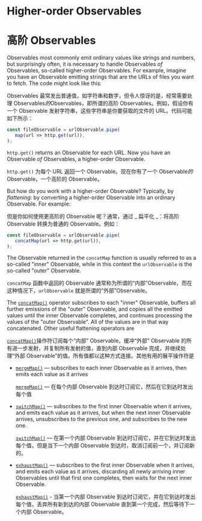# Higher-order Observables

# 高阶 Observables

Observables most commonly emit ordinary values like strings and numbers, but surprisingly often, it is necessary to handle Observables *of* Observables, so-called higher-order Observables. For example, imagine you have an Observable emitting strings that are the URLs of files you want to fetch. The code might look like this:

Observables 最常发出普通值，如字符串和数字，但令人惊讶的是，经常需要处理 Observables*的*Observables，即所谓的高阶 Observables。例如，假设你有一个 Observable 发射字符串，这些字符串是你要获取的文件的 URL。代码可能如下所示：

```ts
const fileObservable = urlObservable.pipe(
   map(url => http.get(url)),
);
```

`http.get()` returns an Observable for each URL. Now you have an Observable *of* Observables, a higher-order Observable.

`http.get()` 为每个 URL 返回一个 Observable。现在你有了一个 Observable*的*Observable，一个高阶的 Observable。

But how do you work with a higher-order Observable? Typically, by _flattening_: by converting a higher-order Observable into an ordinary Observable. For example:

但是你如何使用更高阶的 Observable 呢？通常，通过 _ 扁平化 _：将高阶 Observable 转换为普通的 Observable。例如：

```ts
const fileObservable = urlObservable.pipe(
   concatMap(url => http.get(url)),
);
```

The Observable returned in the `concatMap` function is usually referred to as a so-called "inner" Observable, while in this context the `urlObservable` is the so-called "outer" Observable.

`concatMap` 函数中返回的 Observable 通常称为所谓的“内部”Observable，而在这种情况下，`urlObservable` 就是所谓的“外部”Observable。

The [`concatMap()`](/api/operators/concatMap) operator subscribes to each "inner" Observable, buffers all further emissions of the "outer" Observable, and copies all the emitted values until the inner Observable completes, and continues processing the values of the "outer Observable". All of the values are in that way concatenated. Other useful flattening operators are

[`concatMap()`](/api/operators/concatMap)操作符订阅每个“内部” Observable，缓冲“外部” Observable 的所有进一步发射，并复制所有发射的值，直到内部 Observable 完成，并继续处理“外部 Observable”的值。所有值都以这种方式连接。其他有用的展平操作符是

* [`mergeMap()`](/api/operators/mergeMap) — subscribes to each inner Observable as it arrives, then emits each value as it arrives

  [`mergeMap()`](/api/operators/mergeMap) — 在每个内部 Observable 到达时订阅它，然后在它到达时发出每个值

* [`switchMap()`](/api/operators/switchMap) — subscribes to the first inner Observable when it arrives, and emits each value as it arrives, but when the next inner Observable arrives, unsubscribes to the previous one, and subscribes to the new one.

  [`switchMap()`](/api/operators/switchMap) — 在第一个内部 Observable 到达时订阅它，并在它到达时发出每个值，但是当下一个内部 Observable 到达时，取消订阅前一个，并订阅新的。

* [`exhaustMap()`](/api/operators/exhaustMap) — subscribes to the first inner Observable when it arrives, and emits each value as it arrives, discarding all newly arriving inner Observables until that first one completes, then waits for the next inner Observable.

  [`exhaustMap()`](/api/operators/exhaustMap) - 当第一个内部 Observable 到达时订阅它，并在它到达时发出每个值，丢弃所有新到达的内部 Observable 直到第一个完成，然后等待下一个内部 Observable。

